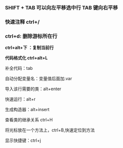 ### SHIFT + TAB 可以向左平移选中行 TAB 键向右平移

### 快速注释 ctrl+/ 

### ctrl+d:     删除游标所在行 

**ctrl+alt+下 ：复制当前行**

**代码格式化  ctrl+alt+L**   

补全代码：tab

自动分配变量名：变量值后面加.var

导入该行需要的类：alt+enter

快速运行：alt+r

生成构造器：alt+insert

查看类的继承关系 ctrl+H

将光标放在一个方法上，ctrl+B,快速定位到方法

显示快捷键：ctrl+j



